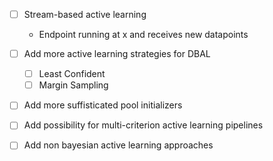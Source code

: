 

- [ ] Stream-based active learning
    - Endpoint running at x and receives new datapoints

- [ ] Add more active learning strategies for DBAL
    - [ ] Least Confident
    - [ ] Margin Sampling

- [ ] Add more suffisticated pool initializers

- [ ] Add possibility for multi-criterion active learning pipelines
- [ ] Add non bayesian active learning approaches
